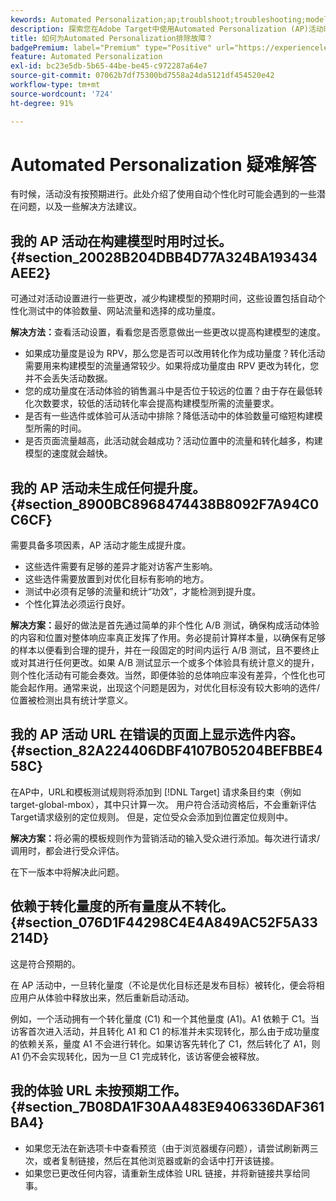 ```yaml
---
kewords: Automated Personalization;ap;troublshoot;troubleshooting;model;lift
description: 探索您在Adobe Target中使用Automated Personalization (AP)活动时可能面临的挑战以及建议的解决方案。
title: 如何为Automated Personalization排除故障？
badgePremium: label="Premium" type="Positive" url="https://experienceleague.adobe.com/docs/target/using/introduction/intro.html?lang=en#premium newtab=true" tooltip="See what's included in Target Premium."
feature: Automated Personalization
exl-id: bc23e5db-5b65-44be-be45-c972287a64e7
source-git-commit: 07062b7df75300bd7558a24da5121df454520e42
workflow-type: tm+mt
source-wordcount: '724'
ht-degree: 91%

---
```


# Automated Personalization 疑难解答

有时候，活动没有按预期进行。此处介绍了使用自动个性化时可能会遇到的一些潜在问题，以及一些解决方法建议。

## 我的 AP 活动在构建模型时用时过长。 {#section_20028B204DBB4D77A324BA193434AEE2}

可通过对活动设置进行一些更改，减少构建模型的预期时间，这些设置包括自动个性化测试中的体验数量、网站流量和选择的成功量度。

**解决方法：**&#x200B;查看活动设置，看看您是否愿意做出一些更改以提高构建模型的速度。

* 如果成功量度是设为 RPV，那么您是否可以改用转化作为成功量度？转化活动需要用来构建模型的流量通常较少。如果将成功量度由 RPV 更改为转化，您并不会丢失活动数据。
* 您的成功量度在活动体验的销售漏斗中是否位于较远的位置？由于存在最低转化次数要求，较低的活动转化率会提高构建模型所需的流量要求。
* 是否有一些选件或体验可从活动中排除？降低活动中的体验数量可缩短构建模型所需的时间。
* 是否页面流量越高，此活动就会越成功？活动位置中的流量和转化越多，构建模型的速度就会越快。

## 我的 AP 活动未生成任何提升度。 {#section_8900BC8968474438B8092F7A94C0C6CF}

需要具备多项因素，AP 活动才能生成提升度。

* 这些选件需要有足够的差异才能对访客产生影响。
* 这些选件需要放置到对优化目标有影响的地方。
* 测试中必须有足够的流量和统计“功效”，才能检测到提升度。
* 个性化算法必须运行良好。

**解决方案：**&#x200B;最好的做法是首先通过简单的非个性化 A/B 测试，确保构成活动体验的内容和位置对整体响应率真正发挥了作用。务必提前计算样本量，以确保有足够的样本以便看到合理的提升，并在一段固定的时间内运行 A/B 测试，且不要终止或对其进行任何更改。如果 A/B 测试显示一个或多个体验具有统计意义的提升，则个性化活动有可能会奏效。当然，即便体验的总体响应率没有差异，个性化也可能会起作用。通常来说，出现这个问题是因为，对优化目标没有较大影响的选件/位置被检测出具有统计学意义。

## 我的 AP 活动 URL 在错误的页面上显示选件内容。 {#section_82A224406DBF4107B05204BEFBBE458C}

在AP中，URL和模板测试规则将添加到 [!DNL Target] 请求条目约束（例如target-global-mbox），其中只计算一次。 用户符合活动资格后，不会重新评估Target请求级别的定位规则。 但是，定位受众会添加到位置定位规则中。

**解决方案：**&#x200B;将必需的模板规则作为营销活动的输入受众进行添加。每次进行请求/调用时，都会进行受众评估。

在下一版本中将解决此问题。

## 依赖于转化量度的所有量度从不转化。 {#section_076D1F44298C4E4A849AC52F5A33214D}

这是符合预期的。

在 AP 活动中，一旦转化量度（不论是优化目标还是发布目标）被转化，便会将相应用户从体验中释放出来，然后重新启动活动。

例如，一个活动拥有一个转化量度 (C1) 和一个其他量度 (A1)。A1 依赖于 C1。当访客首次进入活动，并且转化 A1 和 C1 的标准并未实现转化，那么由于成功量度的依赖关系，量度 A1 不会进行转化。如果访客先转化了 C1，然后转化了 A1，则 A1 仍不会实现转化，因为一旦 C1 完成转化，该访客便会被释放。

## 我的体验 URL 未按预期工作。 {#section_7B08DA1F30AA483E9406336DAF361BA4}

* 如果您无法在新选项卡中查看预览（由于浏览器缓存问题），请尝试刷新两三次，或者复制链接，然后在其他浏览器或新的会话中打开该链接。
* 如果您已更改任何内容，请重新生成体验 URL 链接，并将新链接共享给同事。
